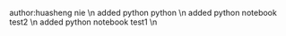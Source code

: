 author:huasheng nie \n
added python python \n
added python notebook test2 \n
added python notebook test1 \n

